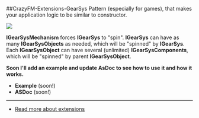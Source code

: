 ##CrazyFM-Extensions-GearSys
Pattern (especially for games), that makes your application logic to be similar to constructor.

![](https://github.com/CrazyFlasher/crazyfm/blob/gh-pages/assets/gears.jpg?raw=true)

**IGearSysMechanism** forces **IGearSys** to "spin". **IGearSys** can have as many **IGearSysObjects** as needed, which will be "spinned"
 by **IGearSys**.
Each **IGearSysObject** can have several (unlimited) **IGearSysComponents**, which will be "spinned" by parent **IGearSysObject**.

**Soon I'll add an example and update AsDoc to see how to use it and how it works.**

- **Example** (soon!)
- **ASDoc** (soon!)

***

- [Read more about extensions](../../extensions)